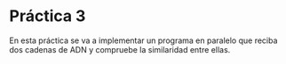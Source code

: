 # Práctica 3 #

En esta práctica se va a implementar un programa en paralelo que reciba dos cadenas de ADN y compruebe la similaridad entre ellas.
